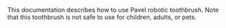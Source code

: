 This documentation describes how to use Pavel robotic toothbrush. 
Note that this toothbrush is not safe to use for children, adults, or pets.